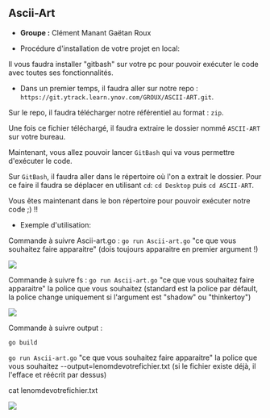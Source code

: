 ## **Ascii-Art**

- **Groupe :**
Clément Manant 
Gaëtan  Roux

- Procédure d'installation de votre projet en local:

Il vous faudra installer "gitbash" sur votre pc pour pouvoir exécuter le code avec toutes ses fonctionnalités.

- Dans un premier temps, il faudra aller sur notre repo : ``https://git.ytrack.learn.ynov.com/GROUX/ASCII-ART.git``.

Sur le repo, il faudra télécharger notre référentiel au format : ``zip``.

Une fois ce fichier téléchargé, il faudra extraire le dossier nommé ``ASCII-ART`` sur votre bureau.

Maintenant, vous allez pouvoir lancer ``GitBash`` qui va vous permettre d'exécuter le code.

Sur ``GitBash``, il faudra aller dans le répertoire où l'on a extrait le dossier.
Pour ce faire il faudra se déplacer en utilisant ``cd``: 
``cd Desktop`` puis ``cd ASCII-ART``.

Vous êtes maintenant dans le bon répertoire pour pouvoir exécuter notre code ;) !!

 
- Exemple d'utilisation:

Commande à suivre Ascii-art.go : ``go run Ascii-art.go`` "ce que vous souhaitez faire apparaitre" (dois toujours apparaitre en premier argument !)

![](https://i.imgur.com/twCXvP6.png)


Commande à suivre fs : ``go run Ascii-art.go`` "ce que vous souhaitez faire apparaitre" la police que vous souhaitez (standard est la police par défault, la police change uniquement si l'argument est "shadow" ou "thinkertoy")

![](https://i.imgur.com/Yp8zCsB.png)


Commande à suivre output : 

``go build``

``go run Ascii-art.go`` "ce que vous souhaitez faire apparaitre" la police que vous souhaitez --output=lenomdevotrefichier.txt (si le fichier existe déjà, il l'efface et réécrit par dessus)

cat lenomdevotrefichier.txt

![](https://i.imgur.com/wWdSfbw.png)
